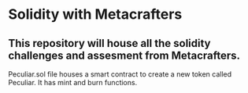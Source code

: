 # Solidity with Metacrafters

## This repository will house all the solidity challenges and assesment from Metacrafters. 

Peculiar.sol file houses a smart contract to create a new token called Peculiar. It has mint and burn functions.
